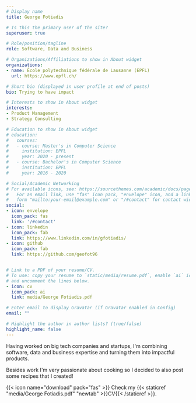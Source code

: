 ```yaml
---
# Display name
title: George Fotiadis

# Is this the primary user of the site?
superuser: true

# Role/position/tagline
role: Software, Data and Business

# Organizations/Affiliations to show in About widget
organizations:
- name: École polytechnique fédérale de Lausanne (EPFL)
  url: https://www.epfl.ch/

# Short bio (displayed in user profile at end of posts)
bio: Trying to have impact

# Interests to show in About widget
interests:
- Product Management
- Strategy Consulting

# Education to show in About widget
# education:
#   courses:
#   - course: Master's in Computer Science
#     institution: EPFL
#     year: 2020 - present
#   - course: Bachelor's in Computer Science
#     institution: EPFL
#     year: 2016 - 2020

# Social/Academic Networking
# For available icons, see: https://sourcethemes.com/academic/docs/page-builder/#icons
#   For an email link, use "fas" icon pack, "envelope" icon, and a link in the
#   form "mailto:your-email@example.com" or "/#contact" for contact widget.
social:
- icon: envelope
  icon_pack: fas
  link: '/#contact'
- icon: linkedin
  icon_pack: fab
  link: https://www.linkedin.com/in/gfotiadis/
- icon: github
  icon_pack: fab
  link: https://github.com/geofot96


# Link to a PDF of your resume/CV.
# To use: copy your resume to `static/media/resume.pdf`, enable `ai` icons in `params.toml`, 
# and uncomment the lines below.
- icon: cv
  icon_pack: ai
  link: media/George Fotiadis.pdf

# Enter email to display Gravatar (if Gravatar enabled in Config)
email: ""

# Highlight the author in author lists? (true/false)
highlight_name: false
---
```


Having worked on big tech companies and startups, I'm combining software, data and business expertise and turning them into impactful products.

Besides work I'm very passionate about cooking so I decided to also post some recipes that I created!

{{< icon name="download" pack="fas" >}} Check my {{< staticref "media/George Fotiadis.pdf" "newtab" >}}CV{{< /staticref >}}.
